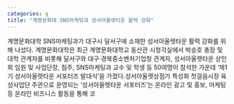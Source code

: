 ```yaml
---
categories: g
title: "계명문화대 SNS마케팅과 성서아울렛타운 활력 강화"
---
```

계명문화대학 SNS마케팅과가 대구시 달서구에 소재한 성서아울렛타운 활력 강화를 위해 나섰다. 계명문화대학은 최근 계명문화대학교 동산관 시청각실에서 박승호 총장 및 대학 관계자를 비롯해 달서구와 대구·경북중소벤처기업청 관계자, 성서아울렛타운 상인회 임원 및 사업단장, 점주, SNS마케팅과 교수 및 학생 등 50여명이 참석한 가운데 ‘제1기 성서아울렛타운 서포터즈 발대식’을 가졌다.성서아울렛상점가 특성화 첫걸음시장 육성사업단 주관으로 운영되는 ‘성서아울렛타운 서포터즈’는 온라인 광고 및 홍보, 마케팅 등 온라인 비즈니스 활동을 통해 코